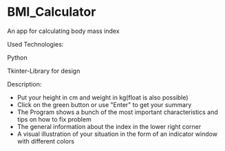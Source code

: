 # BMI_Calculator

An app for calculating body mass index


Used Technologies:

  Python

  Tkinter-Library for design 

Description:
  * Put your height in cm and weight in kg(float is also possible)
  * Click on the green button or use "Enter" to get your summary
  * The Program shows a bunch of the most important сharacteristics and tips on how to fix problem
  * The general information about the index in the lower right corner
  * A visual illustration of your situation in the form of an indicator window with different colors
